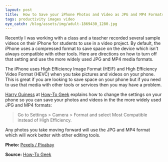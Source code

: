 ```yaml
---
layout: post
title:  How to Save your iPhone Photos and Video as JPG and MP4 Formats
tags: productivity images video
eye_catch: /blog/assets/img/adult-1869430_1280.jpg
---
```


Recently I was working with a class and a teacher recorded several sample videos on their iPhone for students to use in a video project.  By default, the iPhone uses a compressed format to save space on the device which isn't always compatible with other tools.  Here are directions on how to turn off that setting and use the more widely used JPG and MP4 media formats.

<!--more-->

The iPhone uses High Efficiency Image Format (HEIF) and High Efficiency Video Format (HEVC) when you take pictures and videos on your phone.  This is great if you are looking to save space on your phone but if you need to use that media with other tools or services then you may have a problem.

[Harry Guiness](https://twitter.com/HarryGuinness) at [How-To Geek](https://www.howtogeek.com/327689/how-to-make-your-iphone-use-jpg-and-mp4-files-instead-of-heif-and-hevc/) explains how to change the settings on your phone so you can save your photos and videos in the the more widely used JPG and MP4 formats:

> Go to Settings > Camera > Format and select Most Compatible instead of High Efficiency.

Any photos you take moving forward will use the JPG and MP4 format which will work better with other editing tools.

**Photo:** [Pexels / Pixabay](https://pixabay.com/images/id-1869430/)

**Source:** [How-To Geek](https://www.howtogeek.com/327689/how-to-make-your-iphone-use-jpg-and-mp4-files-instead-of-heif-and-hevc/)